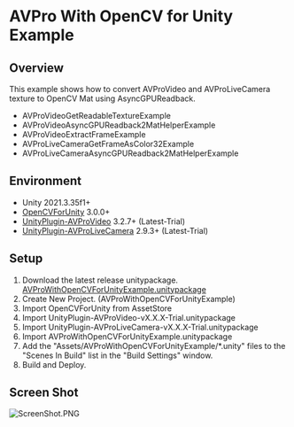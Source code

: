 ﻿AVPro With OpenCV for Unity Example
====================

Overview
-----
This example shows how to convert AVProVideo and AVProLiveCamera texture to OpenCV Mat using AsyncGPUReadback.
- AVProVideoGetReadableTextureExample
- AVProVideoAsyncGPUReadback2MatHelperExample
- AVProVideoExtractFrameExample
- AVProLiveCameraGetFrameAsColor32Example
- AVProLiveCameraAsyncGPUReadback2MatHelperExample

Environment
-----
- Unity 2021.3.35f1+
- [OpenCVForUnity](https://assetstore.unity.com/packages/tools/integration/opencv-for-unity-21088?aid=1011l4ehR) 3.0.0+
- [UnityPlugin-AVProVideo](https://assetstore.unity.com/packages/tools/video/avpro-video-v3-core-desktop-edition-278895?aid=1011l4ehR) 3.2.7+ (Latest-Trial)
- [UnityPlugin-AVProLiveCamera](https://assetstore.unity.com/packages/tools/video/avpro-live-camera-3683?aid=1011l4ehR) 2.9.3+ (Latest-Trial)


Setup
-----
1. Download the latest release unitypackage. [AVProWithOpenCVForUnityExample.unitypackage](https://github.com/EnoxSoftware/AVProWithOpenCVForUnityExample/releases)
1. Create New Project. (AVProWithOpenCVForUnityExample)
1. Import OpenCVForUnity from AssetStore
1. Import UnityPlugin-AVProVideo-vX.X.X-Trial.unitypackage
1. Import UnityPlugin-AVProLiveCamera-vX.X.X-Trial.unitypackage
1. Import AVProWithOpenCVForUnityExample.unitypackage
1. Add the "Assets/AVProWithOpenCVForUnityExample/*.unity" files to the "Scenes In Build" list in the "Build Settings" window.
1. Build and Deploy.

Screen Shot
-----
![ScreenShot.PNG](ScreenShot.PNG)
